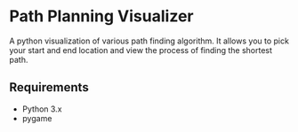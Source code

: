 # Path Planning Visualizer

A python visualization of various path finding algorithm. It allows you to pick your start and end location and view the process of finding the shortest path.

## Requirements

- Python 3.x
- pygame
